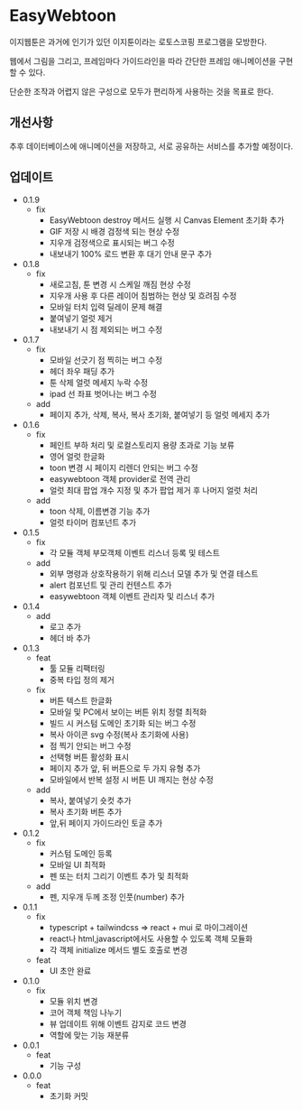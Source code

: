 # EasyWebtoon

이지웹툰은 과거에 인기가 있던 이지툰이라는 로토스코핑 프로그램을 모방한다.

웹에서 그림을 그리고, 프레임마다 가이드라인을 따라 간단한 프레임 애니메이션을 구현할 수 있다.

단순한 조작과 어렵지 않은 구성으로 모두가 편리하게 사용하는 것을 목표로 한다.

## 개선사항

추후 데이터베이스에 애니메이션을 저장하고, 서로 공유하는 서비스를 추가할 예정이다.

## 업데이트

- 0.1.9
  - fix
    - EasyWebtoon destroy 메서드 실행 시 Canvas Element 초기화 추가
    - GIF 저장 시 배경 검정색 되는 현상 수정
    - 지우개 검정색으로 표시되는 버그 수정
    - 내보내기 100% 로드 변환 후 대기 안내 문구 추가
- 0.1.8
  - fix
    - 새로고침, 툰 변경 시 스케일 깨짐 현상 수정
    - 지우개 사용 후 다른 레이어 침범하는 현상 및 흐려짐 수정
    - 모바일 터치 입력 딜레이 문제 해결
    - 붙여넣기 얼럿 제거
    - 내보내기 시 점 제외되는 버그 수정
- 0.1.7
  - fix
    - 모바일 선긋기 점 찍히는 버그 수정
    - 헤더 좌우 패딩 추가
    - 툰 삭제 얼럿 메세지 누락 수정
    - ipad 선 좌표 벗어나는 버그 수정
  - add
    - 페이지 추가, 삭제, 복사, 복사 초기화, 붙여넣기 등 얼럿 메세지 추가
- 0.1.6
  - fix
    - 페인트 부하 처리 및 로컬스토리지 용량 초과로 기능 보류
    - 영어 얼럿 한글화
    - toon 변경 시 페이지 리렌더 안되는 버그 수정
    - easywebtoon 객체 provider로 전역 관리
    - 얼럿 최대 팝업 개수 지정 및 추가 팝업 제거 후 나머지 얼럿 처리
  - add
    - toon 삭제, 이름변경 기능 추가
    - 얼럿 타이머 컴포넌트 추가
- 0.1.5
  - fix
    - 각 모듈 객체 부모객체 이벤트 리스너 등록 및 테스트
  - add
    - 외부 명령과 상호작용하기 위해 리스너 모델 추가 및 연결 테스트
    - alert 컴포넌트 및 관리 컨텐스트 추가
    - easywebtoon 객체 이벤트 관리자 및 리스너 추가
- 0.1.4
  - add
    - 로고 추가
    - 헤더 바 추가
- 0.1.3
  - feat
    - 툴 모듈 리팩터링
    - 중복 타입 정의 제거
  - fix
    - 버튼 텍스트 한글화
    - 모바일 및 PC에서 보이는 버튼 위치 정렬 최적화
    - 빌드 시 커스텀 도메인 초기화 되는 버그 수정
    - 복사 아이콘 svg 수정(복사 초기화에 사용)
    - 점 찍기 안되는 버그 수정
    - 선택형 버튼 활성화 표시
    - 페이지 추가 앞, 뒤 버튼으로 두 가지 유형 추가
    - 모바일에서 반복 설정 시 버튼 UI 깨지는 현상 수정
  - add
    - 복사, 붙여넣기 숏컷 추가
    - 복사 초기화 버튼 추가
    - 앞,뒤 페이지 가이드라인 토글 추가
- 0.1.2
  - fix
    - 커스텀 도메인 등록
    - 모바일 UI 최적화
    - 펜 또는 터치 그리기 이벤트 추가 및 최적화
  - add
    - 펜, 지우개 두께 조정 인풋(number) 추가
- 0.1.1
  - fix
    - typescript + tailwindcss => react + mui 로 마이그레이션
    - react나 html,javascript에서도 사용할 수 있도록 객체 모듈화
    - 각 객체 initialize 메서드 별도 호출로 변경
  - feat
    - UI 초안 완료
- 0.1.0
  - fix
    - 모듈 위치 변경
    - 코어 객체 책임 나누기
    - 뷰 업데이트 위해 이벤트 감지로 코드 변경
    - 역할에 맞는 기능 재분류
- 0.0.1
  - feat
    - 기능 구성
- 0.0.0
  - feat
    - 초기화 커밋
